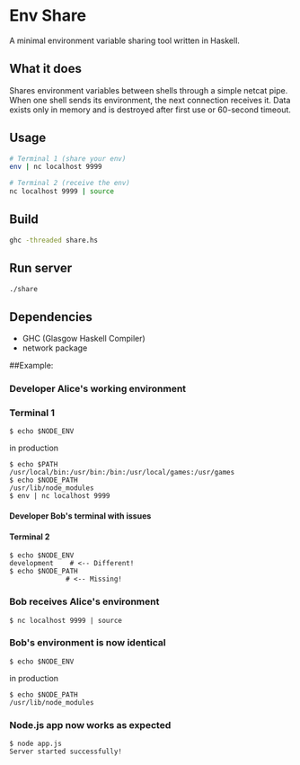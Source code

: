 # Env Share

A minimal environment variable sharing tool written in Haskell.

## What it does

Shares environment variables between shells through a simple netcat pipe. When one shell sends its environment, the next connection receives it. Data exists only in memory and is destroyed after first use or 60-second timeout.

## Usage

```bash
# Terminal 1 (share your env)
env | nc localhost 9999

# Terminal 2 (receive the env)
nc localhost 9999 | source
```

## Build

```bash
ghc -threaded share.hs
```

## Run server

```bash
./share
```

## Dependencies

- GHC (Glasgow Haskell Compiler)
- network package



##Example:
### Developer Alice's working environment
### Terminal 1
```
$ echo $NODE_ENV
```
in production
```
$ echo $PATH
/usr/local/bin:/usr/bin:/bin:/usr/local/games:/usr/games
$ echo $NODE_PATH
/usr/lib/node_modules
$ env | nc localhost 9999
```

#### Developer Bob's terminal with issues
#### Terminal 2
```
$ echo $NODE_ENV
development    # <-- Different!
$ echo $NODE_PATH
              # <-- Missing!
```
### Bob receives Alice's environment
```
$ nc localhost 9999 | source
```
### Bob's environment is now identical
```
$ echo $NODE_ENV
```
in production
```
$ echo $NODE_PATH
/usr/lib/node_modules
```
### Node.js app now works as expected
```
$ node app.js
Server started successfully!
```
